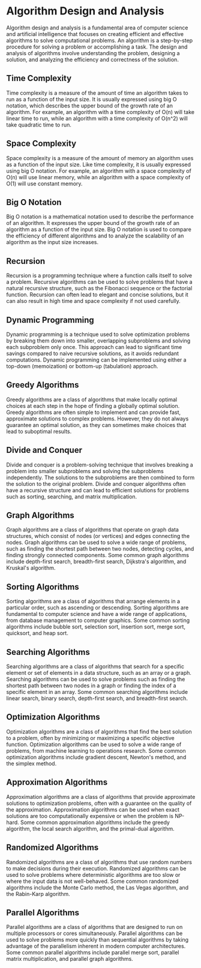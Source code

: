 # Algorithm Design and Analysis

Algorithm design and analysis is a fundamental area of computer science and artificial intelligence that focuses on creating efficient and effective algorithms to solve computational problems. An algorithm is a step-by-step procedure for solving a problem or accomplishing a task. The design and analysis of algorithms involve understanding the problem, designing a solution, and analyzing the efficiency and correctness of the solution.

## Time Complexity

Time complexity is a measure of the amount of time an algorithm takes to run as a function of the input size. It is usually expressed using big O notation, which describes the upper bound of the growth rate of an algorithm. For example, an algorithm with a time complexity of O(n) will take linear time to run, while an algorithm with a time complexity of O(n^2) will take quadratic time to run.

## Space Complexity

Space complexity is a measure of the amount of memory an algorithm uses as a function of the input size. Like time complexity, it is usually expressed using big O notation. For example, an algorithm with a space complexity of O(n) will use linear memory, while an algorithm with a space complexity of O(1) will use constant memory.

## Big O Notation

Big O notation is a mathematical notation used to describe the performance of an algorithm. It expresses the upper bound of the growth rate of an algorithm as a function of the input size. Big O notation is used to compare the efficiency of different algorithms and to analyze the scalability of an algorithm as the input size increases.

## Recursion

Recursion is a programming technique where a function calls itself to solve a problem. Recursive algorithms can be used to solve problems that have a natural recursive structure, such as the Fibonacci sequence or the factorial function. Recursion can often lead to elegant and concise solutions, but it can also result in high time and space complexity if not used carefully.

## Dynamic Programming

Dynamic programming is a technique used to solve optimization problems by breaking them down into smaller, overlapping subproblems and solving each subproblem only once. This approach can lead to significant time savings compared to naive recursive solutions, as it avoids redundant computations. Dynamic programming can be implemented using either a top-down (memoization) or bottom-up (tabulation) approach.

## Greedy Algorithms

Greedy algorithms are a class of algorithms that make locally optimal choices at each step in the hope of finding a globally optimal solution. Greedy algorithms are often simple to implement and can provide fast, approximate solutions to complex problems. However, they do not always guarantee an optimal solution, as they can sometimes make choices that lead to suboptimal results.

## Divide and Conquer

Divide and conquer is a problem-solving technique that involves breaking a problem into smaller subproblems and solving the subproblems independently. The solutions to the subproblems are then combined to form the solution to the original problem. Divide and conquer algorithms often have a recursive structure and can lead to efficient solutions for problems such as sorting, searching, and matrix multiplication.

## Graph Algorithms

Graph algorithms are a class of algorithms that operate on graph data structures, which consist of nodes (or vertices) and edges connecting the nodes. Graph algorithms can be used to solve a wide range of problems, such as finding the shortest path between two nodes, detecting cycles, and finding strongly connected components. Some common graph algorithms include depth-first search, breadth-first search, Dijkstra's algorithm, and Kruskal's algorithm.

## Sorting Algorithms

Sorting algorithms are a class of algorithms that arrange elements in a particular order, such as ascending or descending. Sorting algorithms are fundamental to computer science and have a wide range of applications, from database management to computer graphics. Some common sorting algorithms include bubble sort, selection sort, insertion sort, merge sort, quicksort, and heap sort.

## Searching Algorithms

Searching algorithms are a class of algorithms that search for a specific element or set of elements in a data structure, such as an array or a graph. Searching algorithms can be used to solve problems such as finding the shortest path between two nodes in a graph or finding the index of a specific element in an array. Some common searching algorithms include linear search, binary search, depth-first search, and breadth-first search.

## Optimization Algorithms

Optimization algorithms are a class of algorithms that find the best solution to a problem, often by minimizing or maximizing a specific objective function. Optimization algorithms can be used to solve a wide range of problems, from machine learning to operations research. Some common optimization algorithms include gradient descent, Newton's method, and the simplex method.

## Approximation Algorithms

Approximation algorithms are a class of algorithms that provide approximate solutions to optimization problems, often with a guarantee on the quality of the approximation. Approximation algorithms can be used when exact solutions are too computationally expensive or when the problem is NP-hard. Some common approximation algorithms include the greedy algorithm, the local search algorithm, and the primal-dual algorithm.

## Randomized Algorithms

Randomized algorithms are a class of algorithms that use random numbers to make decisions during their execution. Randomized algorithms can be used to solve problems where deterministic algorithms are too slow or where the input data is not well-behaved. Some common randomized algorithms include the Monte Carlo method, the Las Vegas algorithm, and the Rabin-Karp algorithm.

## Parallel Algorithms

Parallel algorithms are a class of algorithms that are designed to run on multiple processors or cores simultaneously. Parallel algorithms can be used to solve problems more quickly than sequential algorithms by taking advantage of the parallelism inherent in modern computer architectures. Some common parallel algorithms include parallel merge sort, parallel matrix multiplication, and parallel graph algorithms.
